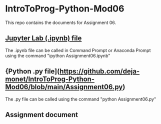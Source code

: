 # IntroToProg-Python-Mod06
This repo contains the documents for Assignment 06.

## [Jupyter Lab (.ipynb) file](https://github.com/deja-monet/IntroToProg-Python-Mod06/blob/main/Assignment06.ipynb)
The .ipynb file can be called in Command Prompt or Anaconda Prompt using the command "ipython Assignment06.ipynb"

## {Python .py file](https://github.com/deja-monet/IntroToProg-Python-Mod06/blob/main/Assignment06.py)
The .py file can be called using the command "python Assignment06.py"

## Assignment document
